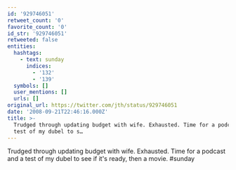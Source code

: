 ```yaml
---
id: '929746051'
retweet_count: '0'
favorite_count: '0'
id_str: '929746051'
retweeted: false
entities:
  hashtags:
    - text: sunday
      indices:
        - '132'
        - '139'
  symbols: []
  user_mentions: []
  urls: []
original_url: https://twitter.com/jth/status/929746051
date: '2008-09-21T22:46:16.000Z'
title: >-
  Trudged through updating budget with wife. Exhausted. Time for a podcast and a
  test of my dubel to s…
---
```


Trudged through updating budget with wife. Exhausted. Time for a podcast and a test of my dubel to see if it's ready, then a movie. #sunday
